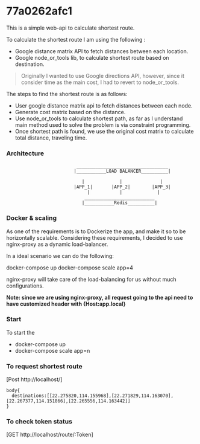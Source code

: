 # 77a0262afc1

This is a simple web-api to calculate shortest route.

To calculate the shortest route I am using the following :
  - Google distance matrix API to fetch distances between each location.
  - Google node_or_tools lib, to calculate shortest route based on destination.

 > Originally I wanted to use Google directions API, however, since it consider
 > time as the main cost, I had to revert to node_or_tools.

 The steps to find the shortest route is as follows:
 - User google distance matrix api to fetch distances between each node.
 - Generate cost matrix based on the distance.
 - Use node_or_tools to calculate shortest path, as far as I understand main method used to solve the problem is via constraint programming.
 - Once shortest path is found, we use the original cost matrix to calculate total distance, traveling time.
 ### Architecture
                              __________________________________
                             |___________LOAD BALANCER__________|

                                |             |              |
                             |APP_1|       |APP_2|        |APP_3|
                                  |           |             |
                                 __________________________
                                |___________Redis__________|

 ### Docker & scaling

 As one of the requirements is to Dockerize the app, and make it so to be horizontally scalable. Considering these requirements, I decided
 to use nginx-proxy as a dynamic load-balancer.

 In a ideal scenario we can do the following:

 docker-compose up
 docker-compose scale app=4

 nginx-proxy will take care of the load-balancing for us without much configurations.

 **Note: since we are using nginx-proxy, all request going to the api need to have customized header with {Host:app.local}**

 ### Start

 To start the
  - docker-compose up
  - docker-compose scale app=n

 ### To request shortest route

 [Post http://localhost/]

 ```
 body{
   destinations:[[22.275820,114.155968],[22.271829,114.163070],[22.267377,114.151866],[22.265556,114.163442]]
 }
 ```

 ### To check token status

 [GET http://localhost/route/:Token]
